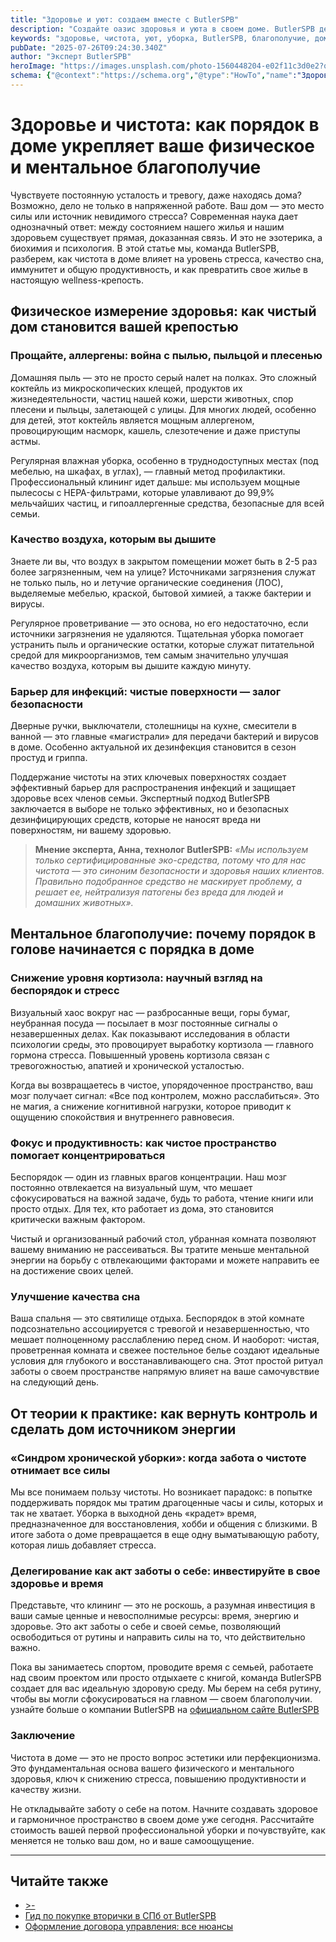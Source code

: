 ```yaml
---
title: "Здоровье и уют: создаем вместе с ButlerSPB"
description: "Создайте оазис здоровья и уюта в своем доме. ButlerSPB делится советами, как порядок и чистота влияют на самочувствие и помогают восстанавливать силы."
keywords: "здоровье, чистота, уют, уборка, ButlerSPB, благополучие, дом"
pubDate: "2025-07-26T09:24:30.340Z"
author: "Эксперт ButlerSPB"
heroImage: "https://images.unsplash.com/photo-1560448204-e02f11c3d0e2?q=80&w=2070&auto=format&fit=crop"
schema: {"@context":"https://schema.org","@type":"HowTo","name":"Здоровье и уют: создаем вместе с ButlerSPB","description":"Создайте оазис здоровья и уюта в своем доме. ButlerSPB делится советами, как порядок и чистота влияют на самочувствие и помогают восстанавливать силы.","image":{"@type":"ImageObject","url":"https://images.unsplash.com/photo-1560448204-e02f11c3d0e2?q=80&w=2070&auto=format&fit=crop"},"aggregateRating":{"@type":"AggregateRating","ratingValue":"4.8","reviewCount":796,"bestRating":"5","worstRating":"1"},"publisher":{"@type":"Organization","name":"Блог ButlerSPB","logo":{"@type":"ImageObject","url":"https://butlerspb-blog.netlify.app/favicon.ico"}},"mainEntityOfPage":{"@type":"WebPage","@id":"https://butlerspb-blog.netlify.app/blog/zdorove-i/"}}
---
```

# Здоровье и чистота: как порядок в доме укрепляет ваше физическое и ментальное благополучие

Чувствуете постоянную усталость и тревогу, даже находясь дома? Возможно, дело не только в напряженной работе. Ваш дом — это место силы или источник невидимого стресса? Современная наука дает однозначный ответ: между состоянием нашего жилья и нашим здоровьем существует прямая, доказанная связь. И это не эзотерика, а биохимия и психология. В этой статье мы, команда ButlerSPB, разберем, как чистота в доме влияет на уровень стресса, качество сна, иммунитет и общую продуктивность, и как превратить свое жилье в настоящую wellness-крепость.

## Физическое измерение здоровья: как чистый дом становится вашей крепостью

### Прощайте, аллергены: война с пылью, пыльцой и плесенью

Домашняя пыль — это не просто серый налет на полках. Это сложный коктейль из микроскопических клещей, продуктов их жизнедеятельности, частиц нашей кожи, шерсти животных, спор плесени и пыльцы, залетающей с улицы. Для многих людей, особенно для детей, этот коктейль является мощным аллергеном, провоцирующим насморк, кашель, слезотечение и даже приступы астмы.

Регулярная влажная уборка, особенно в труднодоступных местах (под мебелью, на шкафах, в углах), — главный метод профилактики. Профессиональный клининг идет дальше: мы используем мощные пылесосы с HEPA-фильтрами, которые улавливают до 99,9% мельчайших частиц, и гипоаллергенные средства, безопасные для всей семьи.

### Качество воздуха, которым вы дышите

Знаете ли вы, что воздух в закрытом помещении может быть в 2-5 раз более загрязненным, чем на улице? Источниками загрязнения служат не только пыль, но и летучие органические соединения (ЛОС), выделяемые мебелью, краской, бытовой химией, а также бактерии и вирусы.

Регулярное проветривание — это основа, но его недостаточно, если источники загрязнения не удаляются. Тщательная уборка помогает устранить пыль и органические остатки, которые служат питательной средой для микроорганизмов, тем самым значительно улучшая качество воздуха, которым вы дышите каждую минуту.

### Барьер для инфекций: чистые поверхности — залог безопасности

Дверные ручки, выключатели, столешницы на кухне, смесители в ванной — это главные «магистрали» для передачи бактерий и вирусов в доме. Особенно актуальной их дезинфекция становится в сезон простуд и гриппа.

Поддержание чистоты на этих ключевых поверхностях создает эффективный барьер для распространения инфекций и защищает здоровье всех членов семьи. Экспертный подход ButlerSPB заключается в выборе не только эффективных, но и безопасных дезинфицирующих средств, которые не наносят вреда ни поверхностям, ни вашему здоровью.

> **Мнение эксперта, Анна, технолог ButlerSPB:** *«Мы используем только сертифицированные эко-средства, потому что для нас чистота — это синоним безопасности и здоровья наших клиентов. Правильно подобранное средство не маскирует проблему, а решает ее, нейтрализуя патогены без вреда для людей и домашних животных».*

## Ментальное благополучие: почему порядок в голове начинается с порядка в доме

### Снижение уровня кортизола: научный взгляд на беспорядок и стресс

Визуальный хаос вокруг нас — разбросанные вещи, горы бумаг, неубранная посуда — посылает в мозг постоянные сигналы о незавершенных делах. Как показывают исследования в области психологии среды, это провоцирует выработку кортизола — главного гормона стресса. Повышенный уровень кортизола связан с тревогожностью, апатией и хронической усталостью.

Когда вы возвращаетесь в чистое, упорядоченное пространство, ваш мозг получает сигнал: «Все под контролем, можно расслабиться». Это не магия, а снижение когнитивной нагрузки, которое приводит к ощущению спокойствия и внутреннего равновесия.

### Фокус и продуктивность: как чистое пространство помогает концентрироваться

Беспорядок — один из главных врагов концентрации. Наш мозг постоянно отвлекается на визуальный шум, что мешает сфокусироваться на важной задаче, будь то работа, чтение книги или просто отдых. Для тех, кто работает из дома, это становится критически важным фактором.

Чистый и организованный рабочий стол, убранная комната позволяют вашему вниманию не рассеиваться. Вы тратите меньше ментальной энергии на борьбу с отвлекающими факторами и можете направить ее на достижение своих целей.

### Улучшение качества сна

Ваша спальня — это святилище отдыха. Беспорядок в этой комнате подсознательно ассоциируется с тревогой и незавершенностью, что мешает полноценному расслаблению перед сном. И наоборот: чистая, проветренная комната и свежее постельное белье создают идеальные условия для глубокого и восстанавливающего сна. Этот простой ритуал заботы о своем пространстве напрямую влияет на ваше самочувствие на следующий день.

## От теории к практике: как вернуть контроль и сделать дом источником энергии

### «Синдром хронической уборки»: когда забота о чистоте отнимает все силы

Мы все понимаем пользу чистоты. Но возникает парадокс: в попытке поддерживать порядок мы тратим драгоценные часы и силы, которых и так не хватает. Уборка в выходной день «крадет» время, предназначенное для восстановления, хобби и общения с близкими. В итоге забота о доме превращается в еще одну выматывающую работу, которая лишь добавляет стресса.

### Делегирование как акт заботы о себе: инвестируйте в свое здоровье и время

Представьте, что клининг — это не роскошь, а разумная инвестиция в ваши самые ценные и невосполнимые ресурсы: время, энергию и здоровье. Это акт заботы о себе и своей семье, позволяющий освободиться от рутины и направить силы на то, что действительно важно.

Пока вы занимаетесь спортом, проводите время с семьей, работаете над своим проектом или просто отдыхаете с книгой, команда ButlerSPB создает для вас идеальную здоровую среду. Мы берем на себя рутину, чтобы вы могли сфокусироваться на главном — своем благополучии. узнайте больше о компании ButlerSPB на <a href="https://butlerspb.ru/o-nas" target="_blank" rel="nofollow">официальном сайте ButlerSPB</a>

### Заключение

Чистота в доме — это не просто вопрос эстетики или перфекционизма. Это фундаментальная основа вашего физического и ментального здоровья, ключ к снижению стресса, повышению продуктивности и качеству жизни.

Не откладывайте заботу о себе на потом. Начните создавать здоровое и гармоничное пространство в своем доме уже сегодня. Рассчитайте стоимость вашей первой профессиональной уборки и почувствуйте, как меняется не только ваш дом, но и ваше самоощущение.

---

## Читайте также

*   [>-](/blog/kak-prinimat-kvartiru-u-arendatora-posle-sdachi-v-arendu/)
*   [Гид по покупке вторички в СПб от ButlerSPB](/blog/vtorichka-kupit/)
*   [Оформление договора управления: все нюансы](/blog/oformlenie-du/)

